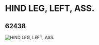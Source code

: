 # HIND LEG, LEFT, ASS.
## 62438
![HIND LEG, LEFT, ASS.](https://lc-www-live-s.legocdn.com/media/bricks/5/2/6040033.jpg)